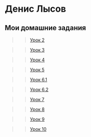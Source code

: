 # Денис Лысов
## Мои домашние задания

>>[Урок 2](danlisov.github.io/Lesson_2/)

>>[Урок 3](danlisov.github.io/Lesson_3/)

>>[Урок 4](danlisov.github.io/Lesson_4/index.html)

>>[Урок 5](danlisov.github.io/Lesson_5/index.html)

>>[Урок 6.1](danlisov.github.io/Lesson_6_1/head.html) 

>>[Урок 6.2](danlisov.github.io/Lesson_6_2/block.html)

>>[Урок 7](danlisov.github.io/Lesson_7/index.html)

>>[Урок 8](danlisov.github.io/Lesson_8/index.html)

>>[Урок 9](danlisov.github.io/Lesson_9/index.html)

>>[Урок 10](danlisov.github.io/Lesson_10/less/main.less)
